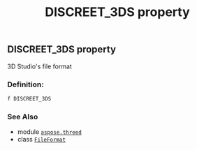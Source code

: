 ﻿---
title: DISCREET_3DS property
second_title: Aspose.3D for Python via .NET API References
description: 
type: docs
weight: 120
url: /python-net/aspose.threed/fileformat/discreet_3ds/
is_root: false
---

## DISCREET_3DS property


3D Studio's file format
### Definition:
```python
f DISCREET_3DS 
```

### See Also
* module [`aspose.threed`](../../)
* class [`FileFormat`](/3d/python-net/aspose.threed/fileformat)
